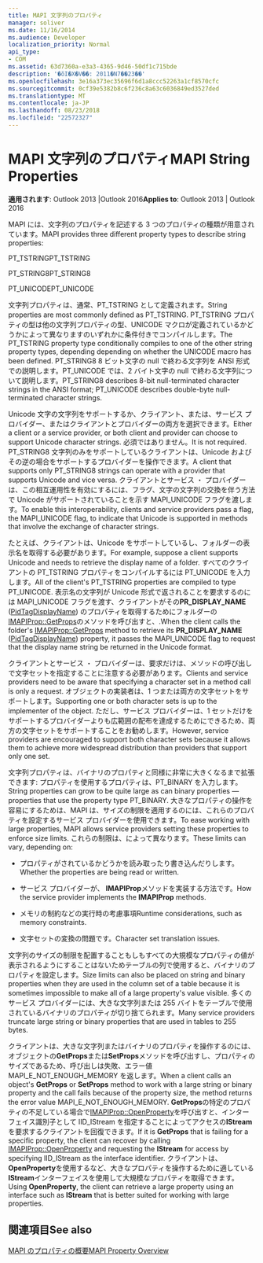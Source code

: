 ```yaml
---
title: MAPI 文字列のプロパティ
manager: soliver
ms.date: 11/16/2014
ms.audience: Developer
localization_priority: Normal
api_type:
- COM
ms.assetid: 63d7360a-e3a3-4365-9d46-50df1c715bde
description: '�ŏI�X�V��: 2011�N7��23��'
ms.openlocfilehash: 3e16a373ec35696f6d1a8ccc52263a1cf8570cfc
ms.sourcegitcommit: 0cf39e5382b8c6f236c8a63c6036849ed3527ded
ms.translationtype: MT
ms.contentlocale: ja-JP
ms.lasthandoff: 08/23/2018
ms.locfileid: "22572327"
---
```

# <a name="mapi-string-properties"></a><span data-ttu-id="e1f96-103">MAPI 文字列のプロパティ</span><span class="sxs-lookup"><span data-stu-id="e1f96-103">MAPI String Properties</span></span>

  
  
<span data-ttu-id="e1f96-104">**適用されます**: Outlook 2013 |Outlook 2016</span><span class="sxs-lookup"><span data-stu-id="e1f96-104">**Applies to**: Outlook 2013 | Outlook 2016</span></span> 
  
<span data-ttu-id="e1f96-105">MAPI には、文字列のプロパティを記述する 3 つのプロパティの種類が用意されています。</span><span class="sxs-lookup"><span data-stu-id="e1f96-105">MAPI provides three different property types to describe string properties:</span></span>
  
<span data-ttu-id="e1f96-106">PT_TSTRING</span><span class="sxs-lookup"><span data-stu-id="e1f96-106">PT_TSTRING</span></span>
  
<span data-ttu-id="e1f96-107">PT_STRING8</span><span class="sxs-lookup"><span data-stu-id="e1f96-107">PT_STRING8</span></span>
  
<span data-ttu-id="e1f96-108">PT_UNICODE</span><span class="sxs-lookup"><span data-stu-id="e1f96-108">PT_UNICODE</span></span>
  
<span data-ttu-id="e1f96-109">文字列プロパティは、通常、PT_TSTRING として定義されます。</span><span class="sxs-lookup"><span data-stu-id="e1f96-109">String properties are most commonly defined as PT_TSTRING.</span></span> <span data-ttu-id="e1f96-110">PT_TSTRING プロパティの型は他の文字列プロパティの型、UNICODE マクロが定義されているかどうかによって異なりますのいずれかに条件付きでコンパイルします。</span><span class="sxs-lookup"><span data-stu-id="e1f96-110">The PT_TSTRING property type conditionally compiles to one of the other string property types, depending depending on whether the UNICODE macro has been defined.</span></span> <span data-ttu-id="e1f96-111">PT_STRING8 8 ビット文字の null で終わる文字列を ANSI 形式での説明します。PT_UNICODE では、2 バイト文字の null で終わる文字列について説明します。</span><span class="sxs-lookup"><span data-stu-id="e1f96-111">PT_STRING8 describes 8-bit null-terminated character strings in the ANSI format; PT_UNICODE describes double-byte null-terminated character strings.</span></span> 
  
<span data-ttu-id="e1f96-112">Unicode 文字の文字列をサポートするか、クライアント、または、サービス プロバイダー、またはクライアントとプロバイダーの両方を選択できます。</span><span class="sxs-lookup"><span data-stu-id="e1f96-112">Either a client or a service provider, or both client and provider can choose to support Unicode character strings.</span></span> <span data-ttu-id="e1f96-113">必須ではありません。</span><span class="sxs-lookup"><span data-stu-id="e1f96-113">It is not required.</span></span> <span data-ttu-id="e1f96-114">PT_STRING8 文字列のみをサポートしているクライアントは、Unicode およびその逆の場合をサポートするプロバイダーを操作できます。</span><span class="sxs-lookup"><span data-stu-id="e1f96-114">A client that supports only PT_STRING8 strings can operate with a provider that supports Unicode and vice versa.</span></span> <span data-ttu-id="e1f96-115">クライアントとサービス ・ プロバイダーは、この相互運用性を有効にするには、フラグ、文字の文字列の交換を伴う方法で Unicode がサポートされていることを示す MAPI_UNICODE フラグを渡します。</span><span class="sxs-lookup"><span data-stu-id="e1f96-115">To enable this interoperability, clients and service providers pass a flag, the MAPI_UNICODE flag, to indicate that Unicode is supported in methods that involve the exchange of character strings.</span></span> 
  
<span data-ttu-id="e1f96-116">たとえば、クライアントは、Unicode をサポートしているし、フォルダーの表示名を取得する必要があります。</span><span class="sxs-lookup"><span data-stu-id="e1f96-116">For example, suppose a client supports Unicode and needs to retrieve the display name of a folder.</span></span> <span data-ttu-id="e1f96-117">すべてのクライアントの PT_TSTRING プロパティをコンパイルするには PT_UNICODE を入力します。</span><span class="sxs-lookup"><span data-stu-id="e1f96-117">All of the client's PT_TSTRING properties are compiled to type PT_UNICODE.</span></span> <span data-ttu-id="e1f96-118">表示名の文字列が Unicode 形式で返されることを要求するのには MAPI_UNICODE フラグを渡す、クライアントがその**PR_DISPLAY_NAME** ([PidTagDisplayName](pidtagdisplayname-canonical-property.md)) のプロパティを取得するためにフォルダーの[IMAPIProp::GetProps](imapiprop-getprops.md)のメソッドを呼び出すと、.</span><span class="sxs-lookup"><span data-stu-id="e1f96-118">When the client calls the folder's [IMAPIProp::GetProps](imapiprop-getprops.md) method to retrieve its **PR_DISPLAY_NAME** ([PidTagDisplayName](pidtagdisplayname-canonical-property.md)) property, it passes the MAPI_UNICODE flag to request that the display name string be returned in the Unicode format.</span></span> 
  
<span data-ttu-id="e1f96-119">クライアントとサービス ・ プロバイダーは、要求だけは、メソッドの呼び出しで文字セットを指定することに注意する必要があります。</span><span class="sxs-lookup"><span data-stu-id="e1f96-119">Clients and service providers need to be aware that specifying a character set in a method call is only a request.</span></span> <span data-ttu-id="e1f96-120">オブジェクトの実装者は、1 つまたは両方の文字セットをサポートします。</span><span class="sxs-lookup"><span data-stu-id="e1f96-120">Supporting one or both character sets is up to the implementer of the object.</span></span> <span data-ttu-id="e1f96-121">ただし、サービス プロバイダーは、1 セットだけをサポートするプロバイダーよりも広範囲の配布を達成するためにできるため、両方の文字セットをサポートすることをお勧めします。</span><span class="sxs-lookup"><span data-stu-id="e1f96-121">However, service providers are encouraged to support both character sets because it allows them to achieve more widespread distribution than providers that support only one set.</span></span> 
  
<span data-ttu-id="e1f96-122">文字列プロパティは、バイナリのプロパティと同様に非常に大きくなるまで拡張できます: プロパティを使用するプロパティは、PT_BINARY を入力します。</span><span class="sxs-lookup"><span data-stu-id="e1f96-122">String properties can grow to be quite large as can binary properties — properties that use the property type PT_BINARY.</span></span> <span data-ttu-id="e1f96-123">大きなプロパティの操作を容易にするためは、MAPI は、サイズの制限を適用するのには、これらのプロパティを設定するサービス プロバイダーを使用できます。</span><span class="sxs-lookup"><span data-stu-id="e1f96-123">To ease working with large properties, MAPI allows service providers setting these properties to enforce size limits.</span></span> <span data-ttu-id="e1f96-124">これらの制限は、によって異なります。</span><span class="sxs-lookup"><span data-stu-id="e1f96-124">These limits can vary, depending on:</span></span>
  
- <span data-ttu-id="e1f96-125">プロパティがされているかどうかを読み取ったり書き込んだりします。</span><span class="sxs-lookup"><span data-stu-id="e1f96-125">Whether the properties are being read or written.</span></span>
    
- <span data-ttu-id="e1f96-126">サービス プロバイダーが、 **IMAPIProp**メソッドを実装する方法です。</span><span class="sxs-lookup"><span data-stu-id="e1f96-126">How the service provider implements the **IMAPIProp** methods.</span></span> 
    
- <span data-ttu-id="e1f96-127">メモリの制約などの実行時の考慮事項</span><span class="sxs-lookup"><span data-stu-id="e1f96-127">Runtime considerations, such as memory constraints.</span></span>
    
- <span data-ttu-id="e1f96-128">文字セットの変換の問題です。</span><span class="sxs-lookup"><span data-stu-id="e1f96-128">Character set translation issues.</span></span> 
    
<span data-ttu-id="e1f96-129">文字列のサイズの制限を配置することもしもすべての大規模なプロパティの値が表示されるようにすることはないためテーブルの列で使用すると、バイナリのプロパティを設定します。</span><span class="sxs-lookup"><span data-stu-id="e1f96-129">Size limits can also be placed on string and binary properties when they are used in the column set of a table because it is sometimes impossible to make all of a large property's value visible.</span></span> <span data-ttu-id="e1f96-130">多くのサービス プロバイダーには、大きな文字列または 255 バイトをテーブルで使用されているバイナリのプロパティが切り捨てられます。</span><span class="sxs-lookup"><span data-stu-id="e1f96-130">Many service providers truncate large string or binary properties that are used in tables to 255 bytes.</span></span> 
  
<span data-ttu-id="e1f96-131">クライアントは、大きな文字列またはバイナリのプロパティを操作するのには、オブジェクトの**GetProps**または**SetProps**メソッドを呼び出すし、プロパティのサイズであるため、呼び出しは失敗、エラー値 MAPI_E_NOT_ENOUGH_MEMORY を返します。</span><span class="sxs-lookup"><span data-stu-id="e1f96-131">When a client calls an object's **GetProps** or **SetProps** method to work with a large string or binary property and the call fails because of the property size, the method returns the error value MAPI_E_NOT_ENOUGH_MEMORY.</span></span> <span data-ttu-id="e1f96-132">**GetProps**の特定のプロパティの不足している場合で[IMAPIProp::OpenProperty](imapiprop-openproperty.md)を呼び出すと、インターフェイス識別子として IID_IStream を指定することによってアクセスの**IStream**を要求するクライアントを回復できます。</span><span class="sxs-lookup"><span data-stu-id="e1f96-132">If it is **GetProps** that is failing for a specific property, the client can recover by calling [IMAPIProp::OpenProperty](imapiprop-openproperty.md) and requesting the **IStream** for access by specifying IID_IStream as the interface identifier.</span></span> <span data-ttu-id="e1f96-133">クライアントは、 **OpenProperty**を使用するなど、大きなプロパティを操作するために適している**IStream**インターフェイスを使用して大規模なプロパティを取得できます。</span><span class="sxs-lookup"><span data-stu-id="e1f96-133">Using **OpenProperty**, the client can retrieve a large property using an interface such as **IStream** that is better suited for working with large properties.</span></span> 
  
## <a name="see-also"></a><span data-ttu-id="e1f96-134">関連項目</span><span class="sxs-lookup"><span data-stu-id="e1f96-134">See also</span></span>



[<span data-ttu-id="e1f96-135">MAPI のプロパティの概要</span><span class="sxs-lookup"><span data-stu-id="e1f96-135">MAPI Property Overview</span></span>](mapi-property-overview.md)

